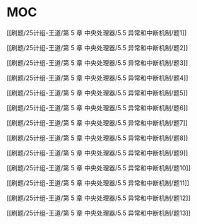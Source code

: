 # MOC

[[刷题/25计组-王道/第 5 章 中央处理器/5.5 异常和中断机制/题1]]

[[刷题/25计组-王道/第 5 章 中央处理器/5.5 异常和中断机制/题2]]

[[刷题/25计组-王道/第 5 章 中央处理器/5.5 异常和中断机制/题3]]

[[刷题/25计组-王道/第 5 章 中央处理器/5.5 异常和中断机制/题4]]

[[刷题/25计组-王道/第 5 章 中央处理器/5.5 异常和中断机制/题5]]

[[刷题/25计组-王道/第 5 章 中央处理器/5.5 异常和中断机制/题6]]

[[刷题/25计组-王道/第 5 章 中央处理器/5.5 异常和中断机制/题7]]

[[刷题/25计组-王道/第 5 章 中央处理器/5.5 异常和中断机制/题8]]

[[刷题/25计组-王道/第 5 章 中央处理器/5.5 异常和中断机制/题9]]

[[刷题/25计组-王道/第 5 章 中央处理器/5.5 异常和中断机制/题10]]

[[刷题/25计组-王道/第 5 章 中央处理器/5.5 异常和中断机制/题11]]

[[刷题/25计组-王道/第 5 章 中央处理器/5.5 异常和中断机制/题12]]

[[刷题/25计组-王道/第 5 章 中央处理器/5.5 异常和中断机制/题13]]
